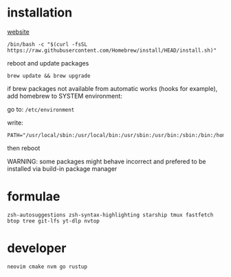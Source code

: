# installation

[website](https://brew.sh)
```
/bin/bash -c "$(curl -fsSL https://raw.githubusercontent.com/Homebrew/install/HEAD/install.sh)"
```

reboot and update packages

```
brew update && brew upgrade
```

if brew packages not available from automatic works (hooks for example), add homebrew to SYSTEM environment:

go to: `/etc/environment`

write:
```
PATH="/usr/local/sbin:/usr/local/bin:/usr/sbin:/usr/bin:/sbin:/bin:/home/linuxbrew/.linuxbrew/bin"
```

then reboot

WARNING: some packages might behave incorrect and prefered to be installed via build-in package manager

# formulae
```
zsh-autosuggestions zsh-syntax-highlighting starship tmux fastfetch btop tree git-lfs yt-dlp nvtop
```

# developer
```
neovim cmake nvm go rustup
```